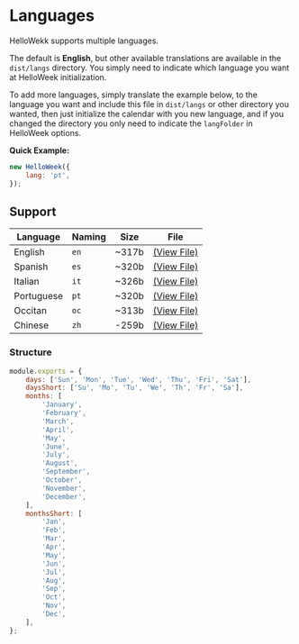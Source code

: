# Languages

HelloWekk supports multiple languages.

The default is **English**, but other available translations are available in the `dist/langs` directory.
You simply need to indicate which language you want at HelloWeek initialization.

To add more languages, simply translate the example below, to the language you want and include this
file in `dist/langs` or other directory you wanted, then just initialize the calendar with you new language,
and if you changed the directory you only need to indicate the `langFolder` in HelloWeek options.

**Quick Example:**

```js
new HelloWeek({
    lang: 'pt',
});
```

## Support

| Language   | Naming | Size  | File                                                                                      |
| ---------- | ------ | ----- | ----------------------------------------------------------------------------------------- |
| English    | `en`   | ~317b | [(View File)](https://github.com/mauroreisvieira/hello-week/blob/master/dist/langs/en.js) |
| Spanish    | `es`   | ~320b | [(View File)](https://github.com/mauroreisvieira/hello-week/blob/master/dist/langs/es.js) |
| Italian    | `it`   | ~326b | [(View File)](https://github.com/mauroreisvieira/hello-week/blob/master/dist/langs/it.js) |
| Portuguese | `pt`   | ~320b | [(View File)](https://github.com/mauroreisvieira/hello-week/blob/master/dist/langs/pt.js) |
| Occitan    | `oc`   | ~313b | [(View File)](https://github.com/mauroreisvieira/hello-week/blob/master/dist/langs/oc.js) |
| Chinese    | `zh`   | -259b | [(View File)](https://github.com/mauroreisvieira/hello-week/blob/master/dist/langs/zh.js) |

### Structure

```js
module.exports = {
    days: ['Sun', 'Mon', 'Tue', 'Wed', 'Thu', 'Fri', 'Sat'],
    daysShort: ['Su', 'Mo', 'Tu', 'We', 'Th', 'Fr', 'Sa'],
    months: [
        'January',
        'February',
        'March',
        'April',
        'May',
        'June',
        'July',
        'August',
        'September',
        'October',
        'November',
        'December',
    ],
    monthsShort: [
        'Jan',
        'Feb',
        'Mar',
        'Apr',
        'May',
        'Jun',
        'Jul',
        'Aug',
        'Sep',
        'Oct',
        'Nov',
        'Dec',
    ],
};
```
